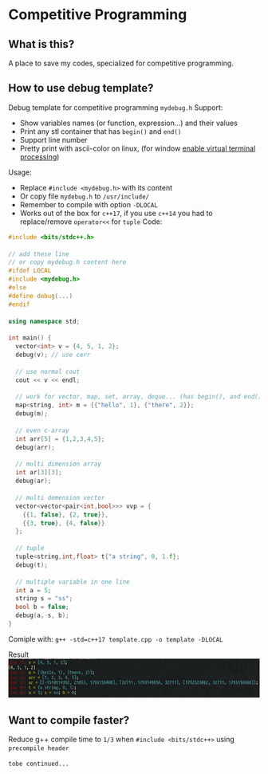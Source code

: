 # Competitive Programming

## What is this?
A place to save my codes, specialized for competitive programming.

## How to use debug template?
Debug template for competitive programming `mydebug.h`
Support: 
  - Show variables names (or function, expression...) and their values
  - Print any stl container that has `begin()` and `end()`
  - Support line number
  - Pretty print with ascii-color on linux, (for window [enable virtual terminal processing](https://superuser.com/a/1300251))

Usage:
  - Replace `#include <mydebug.h>` with its content
  - Or copy file `mydebug.h` to `/usr/include/`
  - Remember to compile with option `-DLOCAL`
  - Works out of the box for `c++17`, if you use `c++14` you had to replace/remove `operator<<` for `tuple`
Code:

``` cpp
#include <bits/stdc++.h>

// add these line
// or copy mydebug.h content here
#ifdef LOCAL
#include <mydebug.h>
#else
#define debug(...)
#endif

using namespace std;

int main() {
  vector<int> v = {4, 5, 1, 2};
  debug(v); // use cerr

  // use normal cout
  cout << v << endl;

  // work for vector, map, set, array, deque... (has begin(), and end())
  map<string, int> m = {{"hello", 1}, {"there", 2}};
  debug(m);

  // even c-array
  int arr[5] = {1,2,3,4,5};
  debug(arr);

  // multi dimension array
  int ar[3][3];
  debug(ar);

  // multi demension vector
  vector<vector<pair<int,bool>>> vvp = {
    {{1, false}, {2, true}},
    {{3, true}, {4, false}}
  };

  // tuple
  tuple<string,int,float> t{"a string", 0, 1.f};
  debug(t);

  // multiple variable in one line
  int a = 5;
  string s = "ss";
  bool b = false;
  debug(a, s, b);
}
```

Comiple with: `g++ -std=c++17 template.cpp -o template -DLOCAL`

Result
![result](./media/code1.png)

## Want to compile faster?
Reduce g++ compile time to `1/3` when `#include <bits/stdc++>` using `precompile header`

`tobe continued...`
